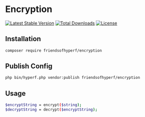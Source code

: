 # Encryption

[![Latest Stable Version](https://img.shields.io/packagist/v/friendsofhyperf/encryption)](https://packagist.org/packages/friendsofhyperf/encryption)
[![Total Downloads](https://img.shields.io/packagist/dt/friendsofhyperf/encryption)](https://packagist.org/packages/friendsofhyperf/encryption)
[![License](https://img.shields.io/packagist/l/friendsofhyperf/encryption)](https://github.com/friendsofhyperf/encryption)

## Installation

```bash
composer require friendsofhyperf/encryption
```

## Publish Config

```bash
php bin/hyperf.php vendor:publish friendsofhyperf/encryption
```

## Usage

```bash
$encryptString = encrypt($string);
$decryptString = decrypt($encryptString);
```
